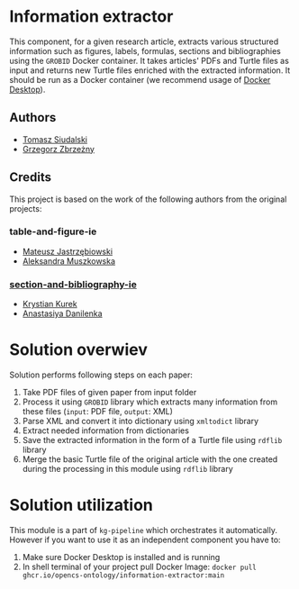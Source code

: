 # Information extractor

This component, for a given research article, extracts various structured information such as figures, labels, formulas, sections and bibliographies using the `GROBID` Docker container. It takes articles' PDFs and Turtle files as input and returns new Turtle files enriched with the extracted information. It should be run as a Docker container (we recommend usage of [Docker Desktop](https://www.docker.com/products/docker-desktop/)).

## Authors

- [Tomasz Siudalski](https://github.com/tsiudalski)
- [Grzegorz Zbrzeżny](https://github.com/grzegorzZ1)

## Credits

This project is based on the work of the following authors from the original projects:

### table-and-figure-ie

- [Mateusz Jastrzębiowski](https://github.com/mjastrzebiowski)
- [Aleksandra Muszkowska](https://github.com/muszkowska)

### [section-and-bibliography-ie](https://github.com/OpenCS-ontology/section-and-bibliography-ie)

- [Krystian Kurek](https://github.com/KrystianKurek)
- [Anastasiya Danilenka](https://github.com/adanilenka)

# Solution overwiev
Solution performs following steps on each paper:
1. Take PDF files of given paper from input folder
2. Process it using `GROBID` library which extracts many information from these files (`input`: PDF file, `output`: XML)
3. Parse XML and convert it into dictionary using `xmltodict` library
4. Extract needed information from dictionaries
5. Save the extracted information in the form of a Turtle file using `rdflib` library
6. Merge the basic Turtle file of the original article with the one created during the processing in this module using `rdflib` library


# Solution utilization
This module is a part of `kg-pipeline` which orchestrates it automatically. However if you want to use it as an independent component you have to:
1. Make sure Docker Desktop is installed and is running
2. In shell terminal of your project pull Docker Image: `docker pull ghcr.io/opencs-ontology/information-extractor:main`
